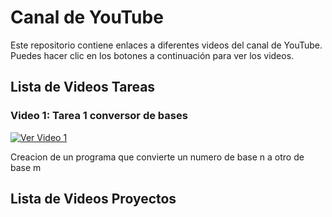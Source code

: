 # Canal de YouTube

Este repositorio contiene enlaces a diferentes videos del canal de YouTube. Puedes hacer clic en los botones a continuación para ver los videos.

## Lista de Videos Tareas

### Video 1: Tarea 1 conversor de bases 
[![Ver Video 1](https://img.youtube.com/vi/VIDEO_ID_1/0.jpg)](https://youtu.be/c5vQQRzUKDE)

Creacion de un programa que convierte un numero de base n a otro de base m

## Lista de Videos Proyectos

